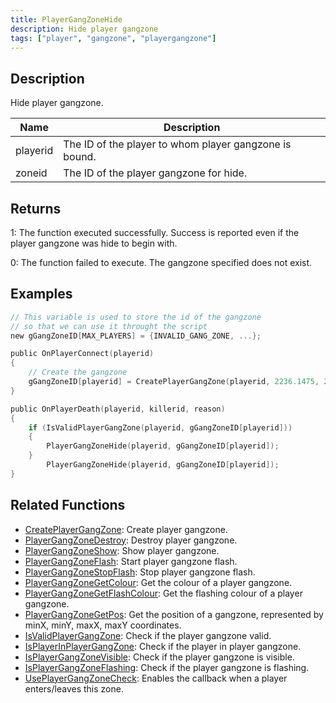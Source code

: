 ```yaml
---
title: PlayerGangZoneHide
description: Hide player gangzone
tags: ["player", "gangzone", "playergangzone"]
---
```


## Description

Hide player gangzone.

| Name        | Description                                                      |
| ----------- | ---------------------------------------------------------------- |
| playerid    | The ID of the player to whom player gangzone is bound.           |
| zoneid      | The ID of the player gangzone for hide.                          |

## Returns

1: The function executed successfully. Success is reported even if the player gangzone was hide to begin with.

0: The function failed to execute. The gangzone specified does not exist.

## Examples

```c
// This variable is used to store the id of the gangzone
// so that we can use it throught the script
new gGangZoneID[MAX_PLAYERS] = {INVALID_GANG_ZONE, ...};

public OnPlayerConnect(playerid)
{
    // Create the gangzone
    gGangZoneID[playerid] = CreatePlayerGangZone(playerid, 2236.1475, 2424.7266, 2319.1636, 2502.4348);
}

public OnPlayerDeath(playerid, killerid, reason)
{
    if (IsValidPlayerGangZone(playerid, gGangZoneID[playerid]))
    {
        PlayerGangZoneHide(playerid, gGangZoneID[playerid]);
    }
        PlayerGangZoneHide(playerid, gGangZoneID[playerid]);
}
```

## Related Functions

- [CreatePlayerGangZone](CreatePlayerGangZone): Create player gangzone.
- [PlayerGangZoneDestroy](PlayerGangZoneDestroy): Destroy player gangzone.
- [PlayerGangZoneShow](PlayerGangZoneShow): Show player gangzone.
- [PlayerGangZoneFlash](PlayerGangZoneFlash): Start player gangzone flash.
- [PlayerGangZoneStopFlash](PlayerGangZoneStopFlash): Stop player gangzone flash.
- [PlayerGangZoneGetColour](PlayerGangZoneGetColour): Get the colour of a player gangzone.
- [PlayerGangZoneGetFlashColour](PlayerGangZoneGetFlashColour): Get the flashing colour of a player gangzone.
- [PlayerGangZoneGetPos](PlayerGangZoneGetPos): Get the position of a gangzone, represented by minX, minY, maxX, maxY coordinates.
- [IsValidPlayerGangZone](IsValidPlayerGangZone): Check if the player gangzone valid.
- [IsPlayerInPlayerGangZone](IsPlayerInPlayerGangZone): Check if the player in player gangzone.
- [IsPlayerGangZoneVisible](IsPlayerGangZoneVisible): Check if the player gangzone is visible.
- [IsPlayerGangZoneFlashing](IsPlayerGangZoneFlashing): Check if the player gangzone is flashing.
- [UsePlayerGangZoneCheck](UsePlayerGangZoneCheck): Enables the callback when a player enters/leaves this zone.